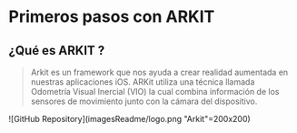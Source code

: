 # Primeros pasos con ARKIT

## ¿Qué es ARKIT ?

> Arkit es un framework que nos ayuda a crear realidad aumentada en nuestras aplicaciones iOS. ARKit utiliza una técnica llamada Odometría Visual Inercial (VIO) la cual combina  información de los sensores de movimiento junto con la cámara del dispositivo.

![GitHub Repository](imagesReadme/logo.png "Arkit"=200x200)

